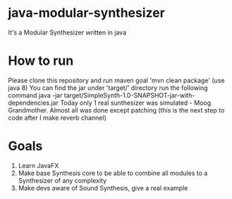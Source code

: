 # java-modular-synthesizer
It's a Modular Synthesizer written in java

# How to run
Please clone this repository and run maven goal 'mvn clean package' (use java 8)
You can find the jar under 'target/' directory
run the following command
java -jar target/SimpleSynth-1.0-SNAPSHOT-jar-with-dependencies.jar
Today only 1 real sunthesizer was simulated - Moog Grandmother. Almost all was done except patching (this is the next step to code after I make reverb channel)

# Goals
1) Learn JavaFX
2) Make base Synthesis core to be able to combine all modules to a Synthesizer of any complexity
3) Make devs aware of Sound Synthesis, give a real example
